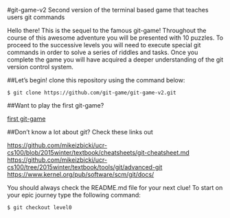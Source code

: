 #git-game-v2
Second version of the terminal based game that teaches users git commands

Hello there! 
This is the sequel to the famous git-game! 
Throughout the course of this awesome adventure you will be presented with 10 puzzles. 
To proceed to the successive levels you will need to execute special git commands in order to solve a series of riddles and tasks. 
Once you complete the game you will have acquired a deeper understanding of the git version control system.

##Let’s begin! 
clone this repository using the command below:

```$ git clone https://github.com/git-game/git-game-v2.git```

##Want to play the first git-game?

[first git-game](https://github.com/git-game/git-game)

##Don’t know a lot about git?
Check these links out

https://github.com/mikeizbicki/ucr-cs100/blob/2015winter/textbook/cheatsheets/git-cheatsheet.md
https://github.com/mikeizbicki/ucr-cs100/tree/2015winter/textbook/tools/git/advanced-git
https://www.kernel.org/pub/software/scm/git/docs/ 

You should always check the README.md file for your next clue!
To start on your epic journey type the following command:

```$ git checkout level0```
